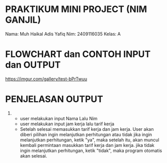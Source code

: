 # PRAKTIKUM MINI PROJECT (NIM GANJIL)
Nama: Muh Haikal Adis Yafiq 
Nim: 2409116035
Kelas: A

# FLOWCHART dan CONTOH INPUT dan OUTPUT 

https://imgur.com/gallery/test-bPrTwuu

# PENJELASAN OUTPUT
1. - user melakukan input Nama Lalu Nim
   - user melakukan input jam kerja lalu tarif         kerja
   - Setelah selesai memasukkan tarif kerja dan jam kerja. User akan diberi pilihan ingin melanjutkan perhitungan atau tidak
jika ingin melanjutkan perhitungan, ketik "ya", maka setelah itu, akan muncul kembali permintaan masukkan tarif kerja dan jam kerja.
jika tidak ingin melanjutkan perhitungan, ketik "tidak", maka program otomatis akan selesai.

